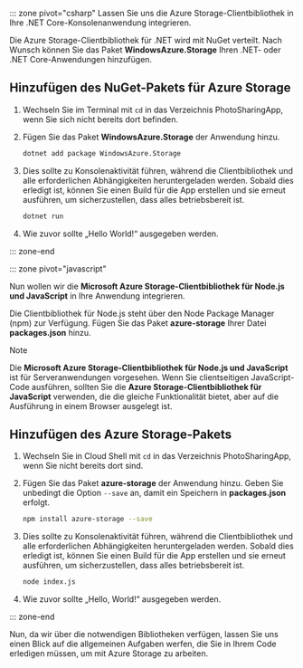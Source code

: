 ::: zone pivot="csharp"
Lassen Sie uns die Azure Storage-Clientbibliothek in Ihre .NET Core-Konsolenanwendung integrieren.

Die Azure Storage-Clientbibliothek für .NET wird mit NuGet verteilt. Nach Wunsch können Sie das Paket **WindowsAzure.Storage** Ihren .NET- oder .NET Core-Anwendungen hinzufügen.

## <a name="add-the-azure-storage-nuget-package"></a>Hinzufügen des NuGet-Pakets für Azure Storage

1. Wechseln Sie im Terminal mit `cd` in das Verzeichnis PhotoSharingApp, wenn Sie sich nicht bereits dort befinden.

1. Fügen Sie das Paket **WindowsAzure.Storage** der Anwendung hinzu.

    ```bash
    dotnet add package WindowsAzure.Storage
    ```

1. Dies sollte zu Konsolenaktivität führen, während die Clientbibliothek und alle erforderlichen Abhängigkeiten heruntergeladen werden. Sobald dies erledigt ist, können Sie einen Build für die App erstellen und sie erneut ausführen, um sicherzustellen, dass alles betriebsbereit ist.

    ```bash
    dotnet run
    ```

1. Wie zuvor sollte „Hello World!“ ausgegeben werden.

::: zone-end

::: zone pivot="javascript"

Nun wollen wir die **Microsoft Azure Storage-Clientbibliothek für Node.js und JavaScript** in Ihre Anwendung integrieren.

Die Clientbibliothek für Node.js steht über den Node Package Manager (npm) zur Verfügung. Fügen Sie das Paket **azure-storage** Ihrer Datei **packages.json** hinzu.

> [!NOTE]
> Die **Microsoft Azure Storage-Clientbibliothek für Node.js und JavaScript** ist für Serveranwendungen vorgesehen. Wenn Sie clientseitigen JavaScript-Code ausführen, sollten Sie die **Azure Storage-Clientbibliothek für JavaScript** verwenden, die die gleiche Funktionalität bietet, aber auf die Ausführung in einem Browser ausgelegt ist.

## <a name="add-the-azure-storage-package"></a>Hinzufügen des Azure Storage-Pakets

1. Wechseln Sie in Cloud Shell mit `cd` in das Verzeichnis PhotoSharingApp, wenn Sie nicht bereits dort sind.

1. Fügen Sie das Paket **azure-storage** der Anwendung hinzu. Geben Sie unbedingt die Option `--save` an, damit ein Speichern in **packages.json** erfolgt.

    ```bash
    npm install azure-storage --save
    ```

1. Dies sollte zu Konsolenaktivität führen, während die Clientbibliothek und alle erforderlichen Abhängigkeiten heruntergeladen werden. Sobald dies erledigt ist, können Sie einen Build für die App erstellen und sie erneut ausführen, um sicherzustellen, dass alles betriebsbereit ist.

    ```bash
    node index.js
    ```

1. Wie zuvor sollte „Hello, World!“ ausgegeben werden.

::: zone-end

Nun, da wir über die notwendigen Bibliotheken verfügen, lassen Sie uns einen Blick auf die allgemeinen Aufgaben werfen, die Sie in Ihrem Code erledigen müssen, um mit Azure Storage zu arbeiten.
